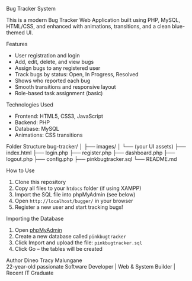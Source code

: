 Bug Tracker System

This is a modern Bug Tracker Web Application built using PHP, MySQL, HTML/CSS, and enhanced with animations, transitions, and a clean blue-themed UI.

Features

- User registration and login
- Add, edit, delete, and view bugs
- Assign bugs to any registered user
- Track bugs by status: Open, In Progress, Resolved
- Shows who reported each bug
- Smooth transitions and responsive layout
- Role-based task assignment (basic)

Technologies Used

- Frontend: HTML5, CSS3, JavaScript
- Backend: PHP
- Database: MySQL
- Animations: CSS transitions

Folder Structure
bug-tracker/
│
├── images/
│ └── (your UI assets)
├── index.html
├── login.php
├── register.php
├── dashboard.php
├── logout.php
├── config.php
├── pinkbugtracker.sql
└── README.md


How to Use

1. Clone this repository
2. Copy all files to your `htdocs` folder (if using XAMPP)
3. Import the SQL file into phpMyAdmin (see below)
4. Open `http://localhost/bugger/` in your browser
5. Register a new user and start tracking bugs!

Importing the Database

1. Open [phpMyAdmin](http://localhost/phpmyadmin)
2. Create a new database called `pinkbugtracker`
3. Click Import and upload the file: `pinkbugtracker.sql`
4. Click Go – the tables will be created

Author
Dineo Tracy Malungane  
22-year-old passionate Software Developer | Web & System Builder | Recent IT Graduate



